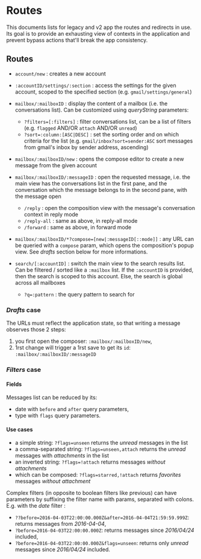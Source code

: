 # Routes

This documents lists for legacy and v2 app the routes and redirects in use. Its goal is to provide an exhausting view of contexts in the application and prevent bypass actions that'll break the app consistency.

## Routes

- `account/new`
  : creates a new account

- `:accountID/settings/:section`
  : access the settings for the given account, scoped to the specified section (e.g. `gmail/settings/general`)

- `mailbox/:mailboxID`
  : display the content of a mailbox (i.e. the conversations list). Can be customized using _queryString_ parameters:
  - `?filters=[:filters]`
    : filter conversations list, can be a list of filters (e.g. `flagged` AND/OR `attach` AND/OR `unread`)
  - `?sort=:column:[ASC|DESC]`
    : set the sorting order and on which criteria for the list (e.g. `gmail/inbox?sort=sender:ASC` sort messages from gmail's inbox by sender address, ascending)

- `mailbox/:mailboxID/new`
  : opens the compose editor to create a new message from the given account

- `mailbox/:mailboxID/:messageID`
  : open the requested message, i.e. the main view has the conversations list in the first pane, and the conversation which the message belongs to in the second pane, with the message open
    - `/reply`
      : open the composition view with the message's conversation context in reply mode
    - `/reply-all`
      : same as above, in reply-all mode
    - `/forward`
      : same as above, in forward mode

- `mailbox/:mailboxID/*?compose=[new|:messageID[::mode]]`
  : any URL can be queried with a `compose` param, which opens the composition's popup view. See _drafts_ section below for more informations.

- `search/[:accountID]`
  : switch the main view to the search results list. Can be filtered / sorted like a `:mailbox` list. If the `:accountID` is provided, then the search is scoped to this account. Else, the search is global across all mailboxes
  - `?q=:pattern`
    : the query pattern to search for


### _Drafts_ case
The URLs must reflect the application state, so that writing a message observes those 2 steps:

1. you first open the composer: `:mailbox/:mailboxID/new`,
2. 1rst change will trigger a 1rst save to get its `id`: `:mailbox/:mailboxID/:messageID`


<!-- You could open the composer in a popup view (see some [mockups](https://luc.cozycloud.cc/public/files/folders/1c8970b0935a9c8622cc2510ca0d7c2a#folders/1c8970b0935a9c8622cc2510ca0d8257)), using a `compose` query param. It can be specified to set the context: -->
<!-- - `:messageID::mode`: open the composer in a preset mode from the given message (e.g. `?compose=f45aec:reply` open the popup composer preset to _reply_ to the `f45aec` message) -->

### _Filters_ case

#### Fields
Messages list can be reduced by its:
 - date with `before` and `after` query parameters,
 - type with `flags` query parameters.

 #### Use cases
- a simple string: `?flags=unseen` returns the _unread_ messages in the list
- a comma-separated string: `?flags=unseen,attach` returns the _unread_ messages with _attachments_ in the list
- an inverted string: `?flags=!attach` returns messages _without attachments_
- which can be composed: `?flags=starred,!attach` returns _favorites_ messages _without attachment_

Complex filters (in opposite to boolean filters like previous) can have parameters by suffixing the filter name with params, separated with colons. E.g. with the _date_ filter :

- `??before=2016-04-03T22:00:00.000Z&after=2016-04-04T21:59:59.999Z`: returns messages from _2016-04-04_,
- `?before=2016-04-03T22:00:00.000Z`: returns messages since _2016/04/24_ included,
- `?before=2016-04-03T22:00:00.000Z&flags=unseen`: returns only _unread_ messages since _2016/04/24_ included.
